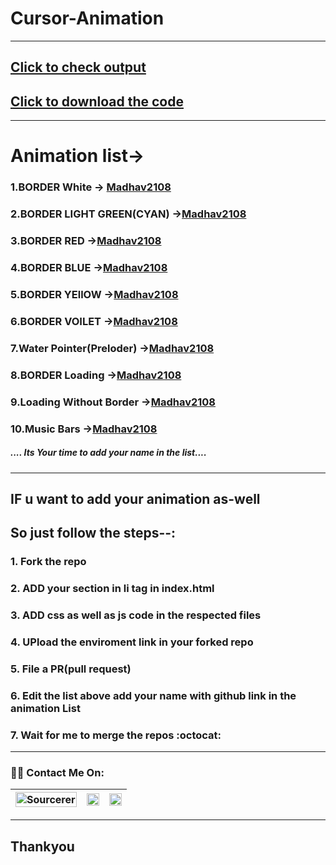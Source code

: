 # Cursor-Animation

---
## [Click to check output](https://madhav2108.github.io/Cursor-Animation/)
## [Click to download the code](https://codeload.github.com/Madhav2108/Cursor-Animation/zip/master)
---
# Animation list->
### 1.BORDER White -> [Madhav2108](https://github.com/Madhav2108)
### 2.BORDER LIGHT GREEN(CYAN) ->[Madhav2108](https://github.com/Madhav2108)
### 3.BORDER RED ->[Madhav2108](https://github.com/Madhav2108)
### 4.BORDER BLUE ->[Madhav2108](https://github.com/Madhav2108)
### 5.BORDER YEllOW ->[Madhav2108](https://github.com/Madhav2108)
### 6.BORDER VOILET ->[Madhav2108](https://github.com/Madhav2108)
### 7.Water Pointer(Preloder) ->[Madhav2108](https://github.com/Madhav2108)
### 8.BORDER Loading ->[Madhav2108](https://github.com/Madhav2108)
### 9.Loading Without Border  ->[Madhav2108](https://github.com/Madhav2108)
### 10.Music Bars ->[Madhav2108](https://github.com/Madhav2108)
##### .... Its Your time to add your name in the list....   
---
## IF u want to add your animation as-well
## So just follow the __steps__--: 
### 1. Fork the repo
### 2. ADD your section in li tag in index.html
### 3. ADD css as well as js code in the respected files
### 4. UPload the enviroment link in your forked repo
### 5. File a PR(pull request)
### 6. Edit the list above add your name with github link in the animation List
### 7. Wait  for me to merge the repos :octocat:

---
### :man_technologist: Contact Me On:

[<img src="https://sourcerer.io/icons/logo-sharing.svg" width="100%" alt="Sourcerer"/>](https://sourcerer.io/madhav2108)|[<img src="https://img.icons8.com/fluent/48/000000/instagram-new.png" width="100%"/>](https://www.instagram.com/madhav_narayan21/)|[<img src="https://img.icons8.com/color/48/000000/linkedin.png" width="100%"/>](https://www.linkedin.com/in/madhav-narayan-khullar-2290641b2/)
:-----------------:|:--------------------:|:-------------:

---
## Thankyou
